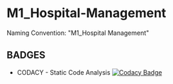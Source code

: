 # M1_Hospital-Management
Naming Convention: "M1_Hospital Management"

## BADGES
*   CODACY - Static Code Analysis [![Codacy Badge](https://app.codacy.com/project/badge/Grade/fba8b11537d149e1a48e2155376f59c0)](https://www.codacy.com/gh/MDHIVAKAR/M1_Hospital-Management/dashboard?utm_source=github.com&amp;utm_medium=referral&amp;utm_content=MDHIVAKAR/M1_Hospital-Management&amp;utm_campaign=Badge_Grade) 

